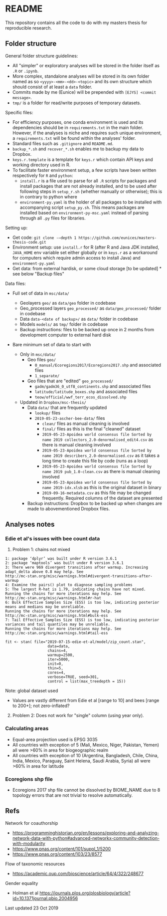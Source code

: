 # README

This repository contains all the code to do with my masters thesis for reproducible research.

## Folder structure

General folder structure guidelines:

- All "simpler" or exploratory analyses will be stored in the folder itself as `.R` or `.ipynb`.
- More complex, standalone analyses will be stored in its own folder named as so `<yyyy>-<mm>-<dd>-<topic>` and its own structure which should consist of at least a `data` folder.
- Commits made by me (Eunice) will be prepended with `[EJYS] <commit message>`.
- `tmp/` is a folder for read/write purposes of temporary datasets.

Specific files:

- For efficiency purposes, one conda environment is used and its dependencies should be in `requirements.txt` in the main folder. However, if the analyses is niche and requires such unique environment, a `requirements.txt` will be found within the analyses' folder.
- Standard files such as `.gitignore` and `README.md`.
- `backup_*.sh` and `recover_*.sh` enables me to backup my data to Dropbox.
- `keys.r.template` is a template for `keys.r` which contain API keys and working directory used in R.
- To facilitate faster environment setup, a few scripts have been written respectively for `R` and `python`:
    - `install.r` is a file used to parse for all `.R` scripts for packages and install packages that are not already installed, and to be used after following steps in `setup_r.sh` (whether manually or otherwise); this is in contrary to python where
    - `environment-py.yaml` is the holder of all packages to be installed with accompanying script `setup_py.sh`. This means packages are installed based on `environment-py-msc.yaml` instead of parsing through all `.py` files for libraries.

Setting up:

- Get code: ```git clone -–depth 1 https://github.com/eunices/masters-thesis-code.git ```
- Environment setup: use `install.r` for R (after R and Java JDK installed, `JAVA_HOME` env variable set either globally or in `keys.r` as a workaround for computers which require admin access to install Java) and `environment-py.yaml`
- Get data: from external hardisk, or some cloud storage [to be updated] * see below "Backup files"

Data files:

- Full set of data in `msc/data/`
  - Geolayers `geo/` as `data/geo` folder in codebase
  - Geo_processed layers `geo_processed/` as `data/geo_processed/` folder in codebase
  - Data `data-<date of backup>/` as `data/` folder in codebase
  - Models `models/` as `tmp/` folder in codebase
  - Backup instructions: files to be backed up once in 2 months from development computer to external hard disk

- Bare minimum set of data to start with
  - Only in `msc/data/`
    - Geo files `geo/`
      - `0_manual/Ecoregions2017/Ecoregions2017.shp` and associated files
      - `1_separate/`
    - Geo files that are "edited" `geo_processed/`
      - `gadm/gadm36_0_utf8_continents.shp` and associated files
      - `latitude/latitude_boxes.shp` and associated files
      - `teow/official/wwf_terr_ecos_dissolved.shp`
  - Updated in `Dropbox/msc-thesis/`
    - Data `data/` that are frequently updated
      - `lookup/` files
      - `2019-05-23-ascher-bee-data/` files
        - `clean/` files as manual cleaning is involved
        - `final/` files as this is the final "cleaned" dataset
        - `2019-05-23-Apoidea world consensus file Sorted by name 2019 collectors_2.0-denormalised_edit4.csv` as there is manual cleaning involved
        - `2019-05-23-Apoidea world consensus file Sorted by name 2019 describers_2.0-denormalised.csv` as it takes a long time to create this file by code (runs as a loop)
        - `2019-05-23-Apoidea world consensus file Sorted by name 2019 pub_1.0-clean.csv` as there is manual cleaning involved
        - `2019-05-23-Apoidea world consensus file Sorted by name 2019-idx.xlsb` as this is the original dataset in binary
        - `2019-09-16-metadata.csv` as this file may be changed frequently. Required columns of the dataset are presented
    - Backup instructions: Dropbox to be backed up when changes are made to abovementioned Dropbox files.
  

## Analyses notes

### Edie et al's issues with bee count data

1. Problem 1: chains not mixed

```Warning messages:
1: package ‘dplyr’ was built under R version 3.6.1 
2: package ‘maptools’ was built under R version 3.6.1 
3: There were 969 divergent transitions after warmup. Increasing adapt_delta above 0.8 may help. See
http://mc-stan.org/misc/warnings.html#divergent-transitions-after-warmup 
4: Examine the pairs() plot to diagnose sampling problems
5: The largest R-hat is 1.79, indicating chains have not mixed.
Running the chains for more iterations may help. See
http://mc-stan.org/misc/warnings.html#r-hat 
6: Bulk Effective Samples Size (ESS) is too low, indicating posterior means and medians may be unreliable.
Running the chains for more iterations may help. See
http://mc-stan.org/misc/warnings.html#bulk-ess 
7: Tail Effective Samples Size (ESS) is too low, indicating posterior variances and tail quantiles may be unreliable.
Running the chains for more iterations may help. See
http://mc-stan.org/misc/warnings.html#tail-ess

fit <- stan( file="2019-07-15-edie-et-al/model/zip_count.stan",
                   data=data,
                   chains=4,
                   warmup=2500,
                   iter=5000,
                   init=0,
                   thin=5,
                   cores=4,
                   verbose=TRUE, seed=301,
                   control = list(max_treedepth = 15))
```

Note: global dataset used

- Values are vastly different from Edie et al [range to 10] and bees [range to 200+]; not zero-inflated?

2. Problem 2: Does not work for "single" column (using year only).

### Calculating areas

- Equal-area projection used is EPSG 3035
- All countries with exception of 5 (Mali, Mexico, Niger, Pakistan, Yemen) all were >60% in area for biogeographic realm
- All countries with exception of 10 (Argentina, Bangladesh, Chile, China, India, Mexico, Paraguay, Saint Helena, Saudi Arabia, Syria) all were >60% in area for latitude

### Ecoregions shp file

- Ecoregions 2017 shp file cannot be dissolved by BIOME_NAME due to 8 topology errors that are not trivial to resolve automatically.

## Refs
Network for coauthorship
- https://programminghistorian.org/en/lessons/exploring-and-analyzing-network-data-with-python#advanced-networkx-community-detection-with-modularity
- https://www.pnas.org/content/101/suppl_1/5200
- https://www.pnas.org/content/103/23/8577 

Flow of taxonomic resources
- https://academic.oup.com/bioscience/article/64/4/322/248677

Gender equality 
- Holman et al 
https://journals.plos.org/plosbiology/article?id=10.1371journal.pbio.2004956




Last updated 23 Oct 2019
